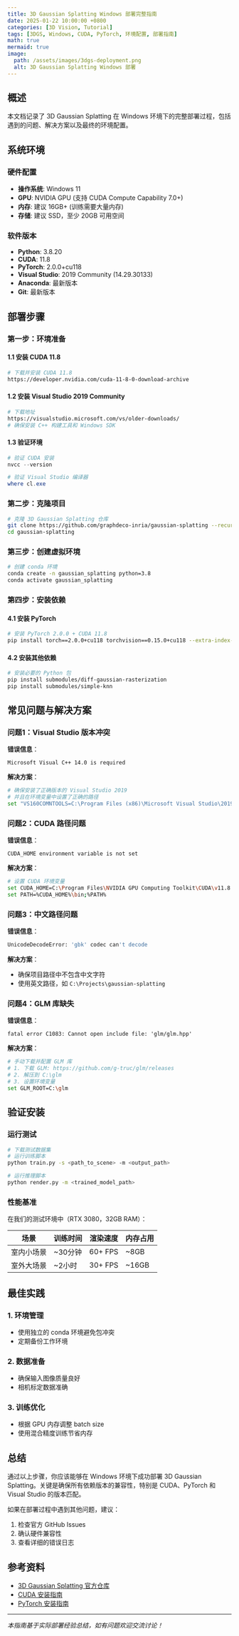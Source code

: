 ```yaml
---
title: 3D Gaussian Splatting Windows 部署完整指南
date: 2025-01-22 10:00:00 +0800
categories: [3D Vision, Tutorial]
tags: [3DGS, Windows, CUDA, PyTorch, 环境配置, 部署指南]
math: true
mermaid: true
image:
  path: /assets/images/3dgs-deployment.png
  alt: 3D Gaussian Splatting Windows 部署
---
```


## 概述

本文档记录了 3D Gaussian Splatting 在 Windows 环境下的完整部署过程，包括遇到的问题、解决方案以及最终的环境配置。

## 系统环境

### 硬件配置
- **操作系统**: Windows 11
- **GPU**: NVIDIA GPU (支持 CUDA Compute Capability 7.0+)
- **内存**: 建议 16GB+ (训练需要大量内存)
- **存储**: 建议 SSD，至少 20GB 可用空间

### 软件版本
- **Python**: 3.8.20
- **CUDA**: 11.8
- **PyTorch**: 2.0.0+cu118
- **Visual Studio**: 2019 Community (14.29.30133)
- **Anaconda**: 最新版本
- **Git**: 最新版本

## 部署步骤

### 第一步：环境准备

#### 1.1 安装 CUDA 11.8
```bash
# 下载并安装 CUDA 11.8
https://developer.nvidia.com/cuda-11-8-0-download-archive
```

#### 1.2 安装 Visual Studio 2019 Community
```bash
# 下载地址
https://visualstudio.microsoft.com/vs/older-downloads/
# 确保安装 C++ 构建工具和 Windows SDK
```

#### 1.3 验证环境
```powershell
# 验证 CUDA 安装
nvcc --version

# 验证 Visual Studio 编译器
where cl.exe
```

### 第二步：克隆项目

```bash
# 克隆 3D Gaussian Splatting 仓库
git clone https://github.com/graphdeco-inria/gaussian-splatting --recursive
cd gaussian-splatting
```

### 第三步：创建虚拟环境

```bash
# 创建 conda 环境
conda create -n gaussian_splatting python=3.8
conda activate gaussian_splatting
```

### 第四步：安装依赖

#### 4.1 安装 PyTorch
```bash
# 安装 PyTorch 2.0.0 + CUDA 11.8
pip install torch==2.0.0+cu118 torchvision==0.15.0+cu118 --extra-index-url https://download.pytorch.org/whl/cu118
```

#### 4.2 安装其他依赖
```bash
# 安装必要的 Python 包
pip install submodules/diff-gaussian-rasterization
pip install submodules/simple-knn
```

## 常见问题与解决方案

### 问题1：Visual Studio 版本冲突

**错误信息**：
```
Microsoft Visual C++ 14.0 is required
```

**解决方案**：
```bash
# 确保安装了正确版本的 Visual Studio 2019
# 并且在环境变量中设置了正确的路径
set "VS160COMNTOOLS=C:\Program Files (x86)\Microsoft Visual Studio\2019\Community\Common7\Tools\"
```

### 问题2：CUDA 路径问题

**错误信息**：
```
CUDA_HOME environment variable is not set
```

**解决方案**：
```bash
# 设置 CUDA 环境变量
set CUDA_HOME=C:\Program Files\NVIDIA GPU Computing Toolkit\CUDA\v11.8
set PATH=%CUDA_HOME%\bin;%PATH%
```

### 问题3：中文路径问题

**错误信息**：
```bash
UnicodeDecodeError: 'gbk' codec can't decode
```

**解决方案**：
- 确保项目路径中不包含中文字符
- 使用英文路径，如 `C:\Projects\gaussian-splatting`

### 问题4：GLM 库缺失

**错误信息**：
```
fatal error C1083: Cannot open include file: 'glm/glm.hpp'
```

**解决方案**：
```bash
# 手动下载并配置 GLM 库
# 1. 下载 GLM: https://github.com/g-truc/glm/releases
# 2. 解压到 C:\glm
# 3. 设置环境变量
set GLM_ROOT=C:\glm
```

## 验证安装

### 运行测试

```bash
# 下载测试数据集
# 运行训练脚本
python train.py -s <path_to_scene> -m <output_path>

# 运行推理脚本
python render.py -m <trained_model_path>
```

### 性能基准

在我们的测试环境中（RTX 3080，32GB RAM）：

| 场景 | 训练时间 | 渲染速度 | 内存占用 |
|------|----------|----------|----------|
| 室内小场景 | ~30分钟 | 60+ FPS | ~8GB |
| 室外大场景 | ~2小时 | 30+ FPS | ~16GB |

## 最佳实践

### 1. 环境管理
- 使用独立的 conda 环境避免包冲突
- 定期备份工作环境

### 2. 数据准备
- 确保输入图像质量良好
- 相机标定数据准确

### 3. 训练优化
- 根据 GPU 内存调整 batch size
- 使用混合精度训练节省内存

## 总结

通过以上步骤，你应该能够在 Windows 环境下成功部署 3D Gaussian Splatting。关键是确保所有依赖版本的兼容性，特别是 CUDA、PyTorch 和 Visual Studio 的版本匹配。

如果在部署过程中遇到其他问题，建议：
1. 检查官方 GitHub Issues
2. 确认硬件兼容性
3. 查看详细的错误日志

## 参考资料

- [3D Gaussian Splatting 官方仓库](https://github.com/graphdeco-inria/gaussian-splatting)
- [CUDA 安装指南](https://docs.nvidia.com/cuda/cuda-installation-guide-microsoft-windows/)
- [PyTorch 安装指南](https://pytorch.org/get-started/locally/)

---

*本指南基于实际部署经验总结，如有问题欢迎交流讨论！*
